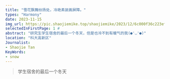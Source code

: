 ```yaml
---
title: "雪花飘舞纷扬处，冷艳素装画屏障。"
types: "Harmony"
date: 2023-11-15
img_url: https://pic.shaojiemike.top/shaojiemike/2023/12/6c000f36c223ef4f74ed132ebff1557e.jpg
selectedInFirstPage: 1 # 
abstract: "研究生学生宿舍的最后一个冬天，但是也冷不到有暖气的我(●'◡'●)"
location: "科大高新区"
Journalist:
- Shaojie Tan
KeyWords:
- snow
---
```


> 学生宿舍的最后一个冬天